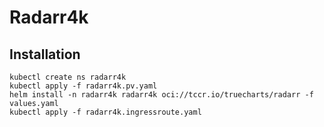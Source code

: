 # Radarr4k

## Installation
```
kubectl create ns radarr4k
kubectl apply -f radarr4k.pv.yaml
helm install -n radarr4k radarr4k oci://tccr.io/truecharts/radarr -f values.yaml
kubectl apply -f radarr4k.ingressroute.yaml
```

